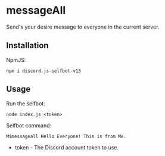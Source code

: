 # messageAll
Send's your desire message to everyone in the current server.

## Installation
NpmJS:
```
npm i discord.js-selfbot-v13
```

## Usage
Run the selfbot:
```
node index.js <token>
```

Selfbot command:
```
M$messageall Hello Everyone! This is from Me.
```

- token - The Discord account token to use.
